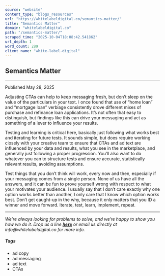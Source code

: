 ```yaml
---
source: "website"
content_type: "blogs_resources"
url: "https://whitelabeldigital.co/semantics-matter/"
title: "Semantics Matter"
domain: "whitelabeldigital.co"
path: "/semantics-matter/"
scraped_time: "2025-10-04T18:08:42.541862"
url_depth: 1
word_count: 289
client_name: "white-label-digital"
---
```


## Semantics Matter

---

Published May 28, 2025

Adjusting CTAs can help to keep messaging fresh, but don’t sleep on the value of the particulars in your text. I once found that use of “home loan” and “mortgage loan” verbiage consistently drove different mixes of purchase and refinance loan applications. It’s not often that easy to distinguish, but findings like this can drive your messaging and act as something of a lever to influence your results.

Testing and learning is critical here, basically just following what works best and iterating for future tests. It sounds simple, but does require working closely with your creative team to ensure that CTAs and ad text are influenced by your data and results, what you see in the marketplace, and generally just following a proper progression. You’ll also want to do whatever you can to structure tests and ensure accurate, statistically relevant results, avoiding assumptions.

Test things that you don’t think will work, every now and then, especially if your messaging comes from a single person. None of us have all the answers, and it can be fun to prove yourself wrong with respect to what your motivates your audience. I usually say that I don’t care exactly why one option works better than another, I only care that I know which option works best. Don’t get caught-up in the why, because it only matters that you ID a winner and move forward. Iterate, test, learn, implement, repeat.

---

_We’re always looking for problems to solve, and we’re happy to show you how we do it. Drop us a line [**here**](https://whitelabeldigital.co/contact/) or email us directly at _info@whitelabeldigital.co_ for more info._

##### Tags

*   ad copy
*   ad messaging
*   ad text
*   CTAs
